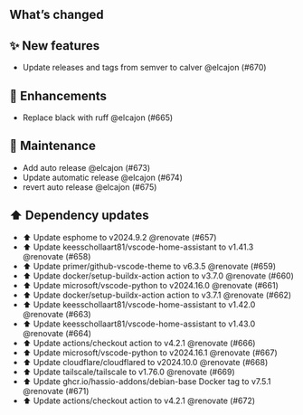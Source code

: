 ## What’s changed
## ✨ New features

- Update releases and tags from semver to calver @elcajon (#670)

## 🚀 Enhancements

- Replace black with ruff @elcajon (#665)

## 🧰 Maintenance

- Add auto release @elcajon (#673)
- Update automatic release @elcajon (#674)
- revert auto release @elcajon (#675)

## ⬆️ Dependency updates

- ⬆️ Update esphome to v2024.9.2 @renovate (#657)
- ⬆️ Update keesschollaart81/vscode-home-assistant to v1.41.3 @renovate (#658)
- ⬆️ Update primer/github-vscode-theme to v6.3.5 @renovate (#659)
- ⬆️ Update docker/setup-buildx-action action to v3.7.0 @renovate (#660)
- ⬆️ Update microsoft/vscode-python to v2024.16.0 @renovate (#661)
- ⬆️ Update docker/setup-buildx-action action to v3.7.1 @renovate (#662)
- ⬆️ Update keesschollaart81/vscode-home-assistant to v1.42.0 @renovate (#663)
- ⬆️ Update keesschollaart81/vscode-home-assistant to v1.43.0 @renovate (#664)
- ⬆️ Update actions/checkout action to v4.2.1 @renovate (#666)
- ⬆️ Update microsoft/vscode-python to v2024.16.1 @renovate (#667)
- ⬆️ Update cloudflare/cloudflared to v2024.10.0 @renovate (#668)
- ⬆️ Update tailscale/tailscale to v1.76.0 @renovate (#669)
- ⬆️ Update ghcr.io/hassio-addons/debian-base Docker tag to v7.5.1 @renovate (#671)
- ⬆️ Update actions/checkout action to v4.2.1 @renovate (#672)